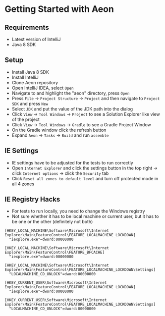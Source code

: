 # Getting Started with Aeon

## Requirements
* Latest version of IntelliJ
* Java 8 SDK


## Setup
* Install Java 8 SDK
* Install IntelliJ
* Clone Aeon repository
* Open IntelliJ IDEA, select `Open`
* Navigate to and highlight the "aeon" directory, press `Open`
* Press `File` -> `Project Structure` -> `Project` and then navigate to `Project SDK` and press `New`
* Select `JDK` and put the value of the JDK path into the dialog
* Click `View` -> `Tool Windows` -> `Project` to see a Solution Explorer like view of the project
* Click `View` -> `Tool Windows` -> `Gradle` to see a Gradle Project Window
* On the Gradle window click the refresh button
* Expand `Aeon` -> `Tasks` -> `Build` and run `assemble`


## IE Settings
* IE settings have to be adjusted for the tests to run correctly
* Open `Internet Explorer` and click the settings button in the top right -> click `Internet options` -> click the `Security` tab
* Click `Reset all zones to default level` and turn off protected mode in all 4 zones


## IE Registry Hacks
* For tests to run locally, you need to change the Windows registry
* Not sure whether it has to be local machine or current user, but it has to be one or the other (definitely not both)

```
[HKEY_LOCAL_MACHINE\Software\Microsoft\Internet Explorer\Main\FeatureControl\FEATURE_LOCALMACHINE_LOCKDOWN]
  "iexplore.exe"=dword:00000000

[HKEY_LOCAL_MACHINE\Software\Microsoft\Internet Explorer\Main\FeatureControl\FEATURE_BFCACHE]
  "iexplore.exe"=dword:00000000

[HKEY_LOCAL_MACHINE\Software\Microsoft\Internet Explorer\Main\FeatureControl\FEATURE_LOCALMACHINE_LOCKDOWN\Settings]
  "LOCALMACHINE_CD_UNLOCK"=dword:00000000

[HKEY_CURRENT_USER\Software\Microsoft\Internet Explorer\Main\FeatureControl\FEATURE_LOCALMACHINE_LOCKDOWN]
  "iexplore.exe"=dword:00000000

[HKEY_CURRENT_USER\Software\Microsoft\Internet Explorer\Main\FeatureControl\FEATURE_LOCALMACHINE_LOCKDOWN\Settings]
  "LOCALMACHINE_CD_UNLOCK"=dword:00000000
```
